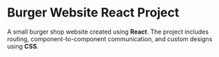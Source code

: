 # Burger Website React Project
 A small burger shop website created using **React**. The project includes routing, component-to-component communication, and custom designs using **CSS**.
